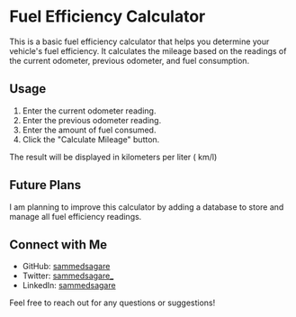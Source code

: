 # Fuel Efficiency Calculator

This is a basic fuel efficiency calculator that helps you determine your vehicle's fuel efficiency. It calculates the mileage based on the readings of the current odometer, previous odometer, and fuel consumption.

## Usage

1. Enter the current odometer reading.
2. Enter the previous odometer reading.
3. Enter the amount of fuel consumed.
4. Click the "Calculate Mileage" button.

The result will be displayed in kilometers per liter ( km/l)

## Future Plans

I am planning to improve this calculator by adding a database to store and manage all fuel efficiency readings.

## Connect with Me

- GitHub: [sammedsagare](https://github.com/sammedsagare)
- Twitter: [sammedsagare\_](https://twitter.com/sammedsagare_)
- LinkedIn: [sammedsagare](https://www.linkedin.com/in/sammedsagare)

Feel free to reach out for any questions or suggestions!
